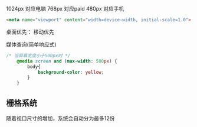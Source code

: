1024px 对应电脑
768px 对应paid
480px 对应手机

```html
<meta name="viewport" content="width=device-width, initial-scale=1.0">
```

桌面优先：
移动优先

媒体查询(简单响应式)
```css
/* 当屏幕宽度小于500px时 */
    @media screen and (max-width: 500px) {
        body{
            background-color: yellow;
        }
    }
```

## 栅格系统
随着视口尺寸的增加，系统会自动分为最多12份

